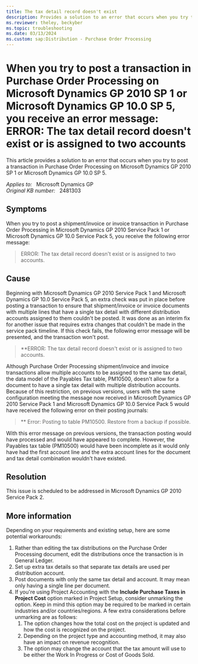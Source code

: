 ```yaml
---
title: The tax detail record doesn't exist
description: Provides a solution to an error that occurs when you try to post a transaction in Purchase Order Processing on Microsoft Dynamics GP 2010 SP 1 or Microsoft Dynamics GP 10.0 SP 5.
ms.reviewer: theley, beckyber
ms.topic: troubleshooting
ms.date: 03/13/2024
ms.custom: sap:Distribution - Purchase Order Processing
---
```

# When you try to post a transaction in Purchase Order Processing on Microsoft Dynamics GP 2010 SP 1 or Microsoft Dynamics GP 10.0 SP 5, you receive an error message: ERROR: The tax detail record doesn't exist or is assigned to two accounts

This article provides a solution to an error that occurs when you try to post a transaction in Purchase Order Processing on Microsoft Dynamics GP 2010 SP 1 or Microsoft Dynamics GP 10.0 SP 5.

_Applies to:_ &nbsp; Microsoft Dynamics GP  
_Original KB number:_ &nbsp; 2481303

## Symptoms

When you try to post a shipment/invoice or invoice transaction in Purchase Order Processing in Microsoft Dynamics GP 2010 Service Pack 1 or Microsoft Dynamics GP 10.0 Service Pack 5, you receive the following error message:

> ERROR: The tax detail record doesn't exist or is assigned to two accounts.

## Cause

Beginning with Microsoft Dynamics GP 2010 Service Pack 1 and Microsoft Dynamics GP 10.0 Service Pack 5, an extra check was put in place before posting a transaction to ensure that shipment/invoice or invoice documents with multiple lines that have a single tax detail with different distribution accounts assigned to them couldn't be posted. It was done as an interim fix for another issue that requires extra changes that couldn't be made in the service pack timeline. If this check fails, the following error message will be presented, and the transaction won't post.

> **ERROR: The tax detail record doesn't exist or is assigned to two accounts.

Although Purchase Order Processing shipment/invoice and invoice transactions allow multiple accounts to be assigned to the same tax detail, the data model of the Payables Tax table, PM10500, doesn't allow for a document to have a single tax detail with multiple distribution accounts. Because of this restriction, on previous versions, users with the same configuration meeting the message now received in Microsoft Dynamics GP 2010 Service Pack 1 and Microsoft Dynamics GP 10.0 Service Pack 5 would have received the following error on their posting journals:

> ** Error: Posting to table PM10500. Restore from a backup if possible.

With this error message on previous versions, the transaction posting would have processed and would have appeared to complete. However, the Payables tax table (PM10500) would have been incomplete as it would only have had the first account line and the extra account lines for the document and tax detail combination wouldn't have existed.

## Resolution

This issue is scheduled to be addressed in Microsoft Dynamics GP 2010 Service Pack 2.

## More information

Depending on your requirements and existing setup, here are some potential workarounds:

1. Rather than editing the tax distributions on the Purchase Order Processing document, edit the distributions once the transaction is in General Ledger.
2. Set up extra tax details so that separate tax details are used per distribution account.
3. Post documents with only the same tax detail and account. It may mean only having a single line per document.
4. If you're using Project Accounting with the **Include Purchase Taxes in Project Cost** option marked in Project Setup, consider unmarking the option. Keep in mind this option may be required to be marked in certain industries and/or countries/regions. A few extra considerations before unmarking are as follows:
    1. The option changes how the total cost on the project is updated and how the cost is recognized on the project.
    1. Depending on the project type and accounting method, it may also have an impact on revenue recognition.
    1. The option may change the account that the tax amount will use to be either the Work In Progress or Cost of Goods Sold.

